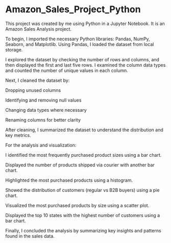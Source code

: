 # Amazon_Sales_Project_Python 

This project was created by me using Python in a Jupyter Notebook. It is an Amazon Sales Analysis project.

To begin, I imported the necessary Python libraries: Pandas, NumPy, Seaborn, and Matplotlib. Using Pandas, I loaded the dataset from local storage.

I explored the dataset by checking the number of rows and columns, and then displayed the first and last five rows. I examined the column data types and counted the number of unique values in each column.

Next, I cleaned the dataset by:

Dropping unused columns

Identifying and removing null values

Changing data types where necessary

Renaming columns for better clarity

After cleaning, I summarized the dataset to understand the distribution and key metrics.

For the analysis and visualization:

I identified the most frequently purchased product sizes using a bar chart.

Displayed the number of products shipped via courier with another bar chart.

Highlighted the most purchased products using a histogram.

Showed the distribution of customers (regular vs B2B buyers) using a pie chart.

Visualized the most purchased products by size using a scatter plot.

Displayed the top 10 states with the highest number of customers using a bar chart.

Finally, I concluded the analysis by summarizing key insights and patterns found in the sales data.
